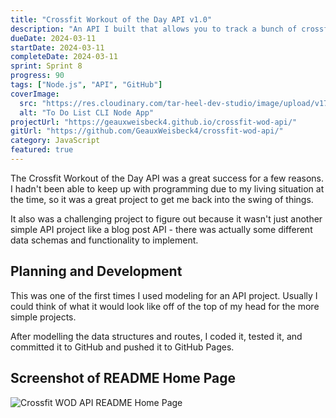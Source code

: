 ```yaml
---
title: "Crossfit Workout of the Day API v1.0"
description: "An API I built that allows you to track a bunch of crossfit workout metrics and pick different workouts for any given day."
dueDate: 2024-03-11
startDate: 2024-03-11
completeDate: 2024-03-11
sprint: Sprint 8
progress: 90
tags: ["Node.js", "API", "GitHub"]
coverImage:
  src: "https://res.cloudinary.com/tar-heel-dev-studio/image/upload/v1734255486/crossfit-wod-api_tohrpu.png"
  alt: "To Do List CLI Node App"
projectUrl: "https://geauxweisbeck4.github.io/crossfit-wod-api/"
gitUrl: "https://github.com/GeauxWeisbeck4/crossfit-wod-api/"
category: JavaScript
featured: true
---
```


The Crossfit Workout of the Day API was a great success for a few reasons. I hadn't been able to keep up with programming due to my living situation at the time, so it was a great project to get me back into the swing of things.

It also was a challenging project to figure out because it wasn't just another simple API project like a blog post API - there was actually some different data schemas and functionality to implement.

## Planning and Development

This was one of the first times I used modeling for an API project. Usually I could think of what it would look like off of the top of my head for the more simple projects.

After modelling the data structures and routes, I coded it, tested it, and committed it to GitHub and pushed it to GitHub Pages.

## Screenshot of README Home Page

![Crossfit WOD API README Home Page](https://res.cloudinary.com/tar-heel-dev-studio/image/upload/v1734255630/Screenshot_15-12-2024_44014_geauxweisbeck4.github.io_h6lviv.jpg)
